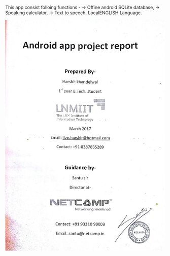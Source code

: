 This app consist folloing functions - 
-> Offine android SQLite database, 
-> Speaking calculator, 
-> Text to speech. LocalENGLISH Language.

![Report screenshot](https://github.com/liveHarshit/Spider/blob/master/download_resize_jpg.jpeg)

